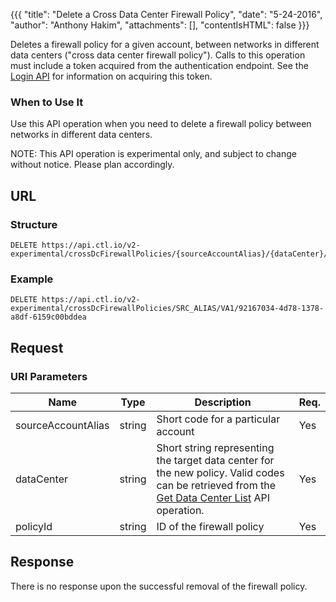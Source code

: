 {{{
  "title": "Delete a Cross Data Center Firewall Policy",
  "date": "5-24-2016",
  "author": "Anthony Hakim",
  "attachments": [],
  "contentIsHTML": false
}}}

Deletes a firewall policy for a given account, between networks in different data centers ("cross data center firewall policy"). Calls to this operation must include a token acquired from the authentication endpoint. See the [Login API](https://www.ctl.io/api-docs/v2/#authentication-login) for information on acquiring this token.

### When to Use It

Use this API operation when you need to delete a firewall policy between networks in different data centers.

  NOTE: This API operation is experimental only, and subject to change without notice. Please plan accordingly.

## URL

### Structure

    DELETE https://api.ctl.io/v2-experimental/crossDcFirewallPolicies/{sourceAccountAlias}/{dataCenter}/{policyId}

### Example

    DELETE https://api.ctl.io/v2-experimental/crossDcFirewallPolicies/SRC_ALIAS/VA1/92167034-4d78-1378-a8df-6159c00bddea

## Request

### URI Parameters

| Name | Type | Description | Req. |
| --- | --- | --- | --- |
| sourceAccountAlias | string | Short code for a particular account | Yes |
| dataCenter | string | Short string representing the target data center for the new policy. Valid codes can be retrieved from the [Get Data Center List](https://www.ctl.io/api-docs/v2/#data-centers-get-data-center) API operation. | Yes |
| policyId | string | ID of the firewall policy  | Yes |

## Response

There is no response upon the successful removal of the firewall policy.
